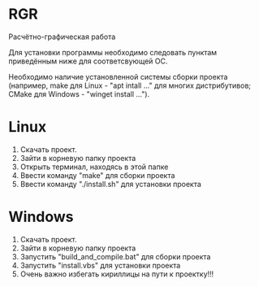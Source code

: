 # RGR
Расчётно-графическая работа

Для установки программы необходимо следовать пунктам приведённым ниже для соответсвующей ОС.

Необходимо наличие установленной системы сборки проекта (например, make для Linux - "apt intall ..." для многих дистрибутивов; CMake для Windows  - "winget install ...").

# Linux
1. Скачать проект.
2. Зайти в корневую папку проекта
3. Открыть терминал, находясь в этой папке
4. Ввести команду "make" для сборки проекта
5. Ввести команду "./install.sh" для установки проекта

# Windows
1. Скачать проект.
2. Зайти в корневую папку проекта
3. Запустить "build_and_compile.bat" для сборки проекта
4. Запустить "install.vbs" для установки проекта
5. Очень важно избегать кириллицы на пути к проектку!!!
